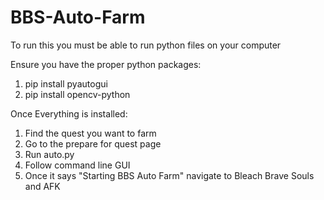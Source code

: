 # BBS-Auto-Farm
To run this you must be able to run python files on your computer

Ensure you have the proper python packages:
1. pip install pyautogui
2. pip install opencv-python

Once Everything is installed:
1. Find the quest you want to farm
2. Go to the prepare for quest page
3. Run auto.py
5. Follow command line GUI
6. Once it says "Starting BBS Auto Farm" navigate to Bleach Brave Souls and AFK
